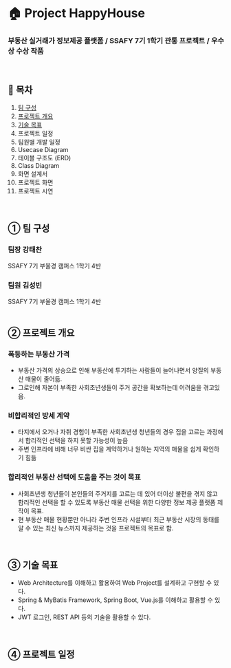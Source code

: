 # :house: Project HappyHouse
### 부동산 실거래가 정보제공 플랫폼 / SSAFY 7기 1학기 관통 프로젝트 / 우수상 수상 작품 
<br>

## :bookmark_tabs: 목차
1. [팀 구성](https://github.com/taechacode/Project-HappyHouse/new/master?readme=1#-%ED%8C%80-%EA%B5%AC%EC%84%B1)
2. [프로젝트 개요](https://github.com/taechacode/Project-HappyHouse/new/master?readme=1#-%ED%94%84%EB%A1%9C%EC%A0%9D%ED%8A%B8-%EA%B0%9C%EC%9A%94)
3. [기술 목표](https://github.com/taechacode/Project-HappyHouse/new/master?readme=1#-%EA%B8%B0%EC%88%A0-%EB%AA%A9%ED%91%9C)
4. 프로젝트 일정
5. 팀원별 개발 일정
6. Usecase Diagram
7. 테이블 구조도 (ERD)
8. Class Diagram
9. 화면 설계서
10. 프로젝트 화면
11. 프로젝트 시연
<br>

## ① 팀 구성
### 팀장 강태찬
SSAFY 7기 부울경 캠퍼스 1학기 4반
### 팀원 김성빈
SSAFY 7기 부울경 캠퍼스 1학기 4반
<br><br>

## ② 프로젝트 개요
### 폭등하는 부동산 가격
- 부동산 가격의 상승으로 인해 부동산에 투기하는 사람들이 늘어나면서 양질의 부동산 매물이 줄어듦.
- 그로인해 자본이 부족한 사회초년생들이 주거 공간을 확보하는데 어려움을 겪고있음.
### 비합리적인 방세 계약
- 타지에서 오거나 자취 경험이 부족한 사회초년생 청년들의 경우 집을 고르는 과정에서 합리적인 선택을 하지 못할 가능성이 높음
- 주변 인프라에 비해 너무 비싼 집을 계약하거나 원하는 지역의 매물을 쉽게 확인하기 힘듦
### 합리적인 부동산 선택에 도움을 주는 것이 목표
- 사회초년생 청년들이 본인들의 주거지를 고르는 데 있어 더이상 불편을 겪지 않고 합리적인 선택을 할 수 있도록 부동산 매물 선택을 위한 다양한 정보 제공 플랫폼 제작이 목표.
- 현 부동산 매물 현황뿐만 아니라 주변 인프라 시설부터 최근 부동산 시장의 동태를 알 수 있는 최신 뉴스까지 제공하는 것을 프로젝트의 목표로 함.
<br>

## ③ 기술 목표
- Web Architecture를 이해하고 활용하여 Web Project를 설계하고 구현할 수 있다.
- Spring & MyBatis Framework, Spring Boot, Vue.js를 이해하고 활용할 수 있다.
- JWT 로그인, REST API 등의 기술을 활용할 수 있다.
<br>

## ④ 프로젝트 일정
